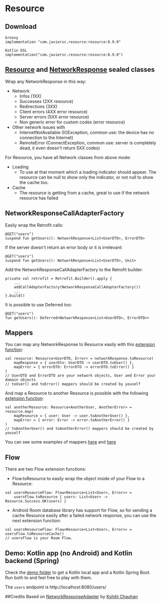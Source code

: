 # Resource

## Download
```
Groovy
implementation "com.javiersc.resource:resource:0.9.0"

Kotlin DSL
implementation("com.javiersc.resource:resource:0.9.0")
```

## [Resource](/resource/src/main/kotlin/com/javiersc/resource/Resource.kt) and [NetworkResponse](/resource/src/main/kotlin/com/javiersc/resource/network/NetworkResponse.kt) sealed classes

Wrap any NetworkResponse in this way:

- Network
    - Infos (1XX)
    - Successes (2XX resource)
    - Redirections (3XX)
    - Client errors (4XX error resource)
    - Server errors (5XX error resource)
    - Non generic error for custom codes (error resource)
- Other network issues with
    - InternetNotAvailable (IOException, common use: the device has no connection to the Internet) 
    - RemoteError (ConnectException, common use: server is completely dead, it even doesn't return
     5XX codes)
     
For Resource, you have all Network classes from above mode:

- Loading
    - To use at that moment which a loading indicator should appear.
      The resource can be null to show only the indicator, or not null to show the cache too.
- Cache
    - The resource is getting from a cache, great to use if the network resource has failed
     
## NetworkResponseCallAdapterFactory

Easily wrap the Retrofit calls: 
```
@GET("users")
suspend fun getUsers(): NetworkResponse<List<UserDTO>, ErrorDTO>
```
If the server doesn't return an error body or it is irrelevant:
```
@GET("users")
suspend fun getUsers(): NetworkResponse<List<UserDTO>, Unit>
```
Add the NetworkResponseCallAdapterFactory to the Retrofit builder:
```
private val retrofit = Retrofit.Builder().apply {
    ...
    addCallAdapterFactory(NetworkResponseCallAdapterFactory())
    ...
}.build()
```
It is possible to use Deferred too:
```
@GET("users")
fun getUsers(): Deferred<NetworkResponse<List<UserDTO>, ErrorDTO>>
```

## Mappers

You can map any NetworkResponse to Resource easily with this [extension function](/resource/src/main/kotlin/com/javiersc/resource/network/extensions/NetworkResponse.kt):
```
val resource: Resource<UserDTO, Error> = networkResponse.toResource(
    mapResponse = { userDto: UserDTO -> userDTO.toUser() },
    mapError = { errorDTO: ErrorDTO -> errorDTO.toError() }
)
// UserDTO and ErrorDTO are your network objects, User and Error your domain objects
// toUser() and toError() mappers should be created by youself
```

And map a Resource to another Resource is possible with the following [extension function](/resource/src/main/kotlin/com/javiersc/resource/extensions/Resource.kt):
```
val anotherResource: Resource<AnotherUser, AnotherError> = resource.map(
    mapResource = { user: User -> user.toAnotherUser() },
    mapError = { error: Error -> error.toAnotherError() }
)
// toAnotherUser() and toAnotherError() mappers should be created by youself
```

You can see some examples of mappers [here](/demo/app/src/main/kotlin/com/javiersc/app/data/datasource/network/mappers) 
and [here](/demo/app/src/main/kotlin/com/javiersc/app/data/datasource/local/mappers)

## Flow 

There are two Flow extension functions:
- Flow<R>.toResource to easily wrap the object inside of your Flow to a Resource:
```
val usersResourceFlow: Flow<Resource<List<User>, Error>> =
    usersFlow.toResource { users: List<User> -> Resource.Success.OK(users) }
```
- Android Room database library has support for Flow, so for sending a cache Resource easily after
a failed network response, you can use the next extension function:
```
val usersResourceFlow: Flow<Resource<List<User>, Error>> = usersFlow.toResourceCache()
// usersFlow is your Room Flow.
``` 

## Demo: Kotlin app (no Android) and Kotlin backend (Spring)

Check the [demo folder](/demo) to get a Kotlin local app and a Kotlin Spring Boot. Run both to and 
feel free to play with them.

The `users` endpoint is http://localhost:8080/users/

##Credits
Based on [NetworkResponseAdapter](https://github.com/haroldadmin/NetworkResponseAdapter)
by [Kshitij Chauhan](https://github.com/haroldadmin)